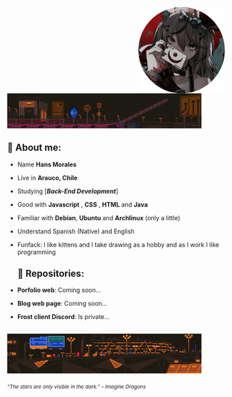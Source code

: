<div>
<img src="./img/profile04.png" width="200" align="right"/>
<br/>

<img src="./img/aboutme03.webp" width="450" />

## 🌱 About me:

- Name **Hans Morales**

- Live in **Arauco, Chile**

- Studying [***Back-End Development***]

- Good with **Javascript** , **CSS** , **HTML** and **Java**

- Familiar with **Debian**, **Ubuntu** and **Archlinux** (only a little)

- Understand Spanish (Native) and English

- Funfack: I like kittens and I take drawing as a hobby and as I work I like programming

  ## 💫 Repositories:

- **Porfolio web**: Coming soon...

- **Blog web page**: Coming soon...

- **Frost client Discord**: Is private...

<br/>
<img src="./img/aboutme01.webp" width="450">
<br/>
  
<sub> *“The stars are only visible in the dark.” – Imagine Dragons* </sub>

</div>
